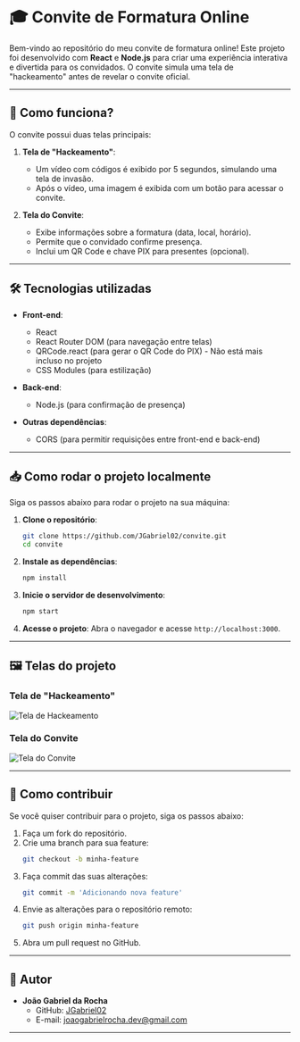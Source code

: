 

# 🎓 Convite de Formatura Online

Bem-vindo ao repositório do meu convite de formatura online! Este projeto foi desenvolvido com **React** e **Node.js** para criar uma experiência interativa e divertida para os convidados. O convite simula uma tela de "hackeamento" antes de revelar o convite oficial.

---

## 🚀 Como funciona?

O convite possui duas telas principais:

1. **Tela de "Hackeamento"**:
   - Um vídeo com códigos é exibido por 5 segundos, simulando uma tela de invasão.
   - Após o vídeo, uma imagem é exibida com um botão para acessar o convite.

2. **Tela do Convite**:
   - Exibe informações sobre a formatura (data, local, horário).
   - Permite que o convidado confirme presença.
   - Inclui um QR Code e chave PIX para presentes (opcional).

---

## 🛠 Tecnologias utilizadas

- **Front-end**:
  - React
  - React Router DOM (para navegação entre telas)
  - QRCode.react (para gerar o QR Code do PIX) - Não está mais incluso no projeto
  - CSS Modules (para estilização)

- **Back-end**:
  - Node.js (para confirmação de presença)

- **Outras dependências**:
  - CORS (para permitir requisições entre front-end e back-end)

---

## 📥 Como rodar o projeto localmente

Siga os passos abaixo para rodar o projeto na sua máquina:

1. **Clone o repositório**:
   ```bash
   git clone https://github.com/JGabriel02/convite.git
   cd convite
   ```

2. **Instale as dependências**:
   ```bash
   npm install
   ```

3. **Inicie o servidor de desenvolvimento**:
   ```bash
   npm start
   ```

4. **Acesse o projeto**:
   Abra o navegador e acesse `http://localhost:3000`.

---

## 🖼 Telas do projeto

### Tela de "Hackeamento"
![Tela de Hackeamento](https://github.com/user-attachments/assets/2c5e2f7d-3117-4e42-9bbe-575bd15472b5)

### Tela do Convite
![Tela do Convite](https://github.com/user-attachments/assets/dcbb92a3-607a-4118-8df2-128bd57f0070)


---

## 🔧 Como contribuir

Se você quiser contribuir para o projeto, siga os passos abaixo:

1. Faça um fork do repositório.
2. Crie uma branch para sua feature:
   ```bash
   git checkout -b minha-feature
   ```
3. Faça commit das suas alterações:
   ```bash
   git commit -m 'Adicionando nova feature'
   ```
4. Envie as alterações para o repositório remoto:
   ```bash
   git push origin minha-feature
   ```
5. Abra um pull request no GitHub.

---

## 🙌 Autor

- **João Gabriel da Rocha**  
  - GitHub: [JGabriel02](https://github.com/JGabriel02)  
  - E-mail: joaogabrielrocha.dev@gmail.com  

---

